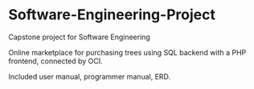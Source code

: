 # Software-Engineering-Project
Capstone project for Software Engineering

Online marketplace for purchasing trees using SQL backend with a PHP frontend, connected by OCI.

Included user manual, programmer manual, ERD.
